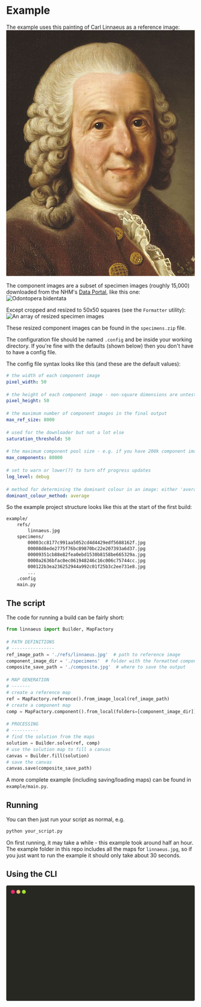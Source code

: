 # Example

The example uses this painting of Carl Linnaeus as a reference image:
![Carl Linnaeus](refs/linnaeus.jpg)

The component images are a subset of specimen images (roughly 15,000) downloaded from the NHM's [Data Portal](http://data.nhm.ac.uk), like this one:
![Odontopera bidentata](http://www.nhm.ac.uk/services/media-store/asset/7364c60db49610b3ec31d854f0972d20c61fcd0c/contents/thumbnail)

Except cropped and resized to 50x50 squares (see the `Formatter` utility):
![An array of resized specimen images](../docs/specimens.fe92027e.jpg)

These resized component images can be found in the `specimens.zip` file.

The configuration file should be named `.config` and be inside your working directory. If you're fine with the defaults (shown below) then you don't have to have a config file.

The config file syntax looks like this (and these are the default values):

```yaml
# the width of each component image
pixel_width: 50

# the height of each component image - non-square dimensions are untested
pixel_height: 50

# the maximum number of component images in the final output
max_ref_size: 8000

# used for the downloader but not a lot else
saturation_threshold: 50

# the maximum component pool size - e.g. if you have 200k component images the program will randomly choose 80k of them
max_components: 80000

# set to warn or lower(?) to turn off progress updates
log_level: debug

# method for determining the dominant colour in an image: either 'average' or 'round'
dominant_colour_method: average
```

So the example project structure looks like this at the start of the first build:

```
example/
    refs/
        linnaeus.jpg
    specimens/
        00003cc8177c991aa5052cd4d4429edf5688162f.jpg
        00008d8ede2775f76bc89870bc22e207393a6d37.jpg
        00009351cb88e82fea0ebd1530b8158be665329a.jpg
        0000a2636bfac0ec061948246c16c006c75744cc.jpg
        000122b3ea236252944a992c01f25b3c2ee731e8.jpg
        ...
    .config
    main.py
```

## The script

The code for running a build can be fairly short:

```python
from linnaeus import Builder, MapFactory

# PATH DEFINITIONS
# ----------------
ref_image_path = './refs/linnaeus.jpg'  # path to reference image
component_image_dir = './specimens'  # folder with the formatted components
composite_save_path = './composite.jpg'  # where to save the output

# MAP GENERATION
# -------
# create a reference map
ref = MapFactory.reference().from_image_local(ref_image_path)
# create a component map
comp = MapFactory.component().from_local(folders=[component_image_dir])

# PROCESSING
# ----------
# find the solution from the maps
solution = Builder.solve(ref, comp)
# use the solution map to fill a canvas
canvas = Builder.fill(solution)
# save the canvas
canvas.save(composite_save_path)
```

A more complete example (including saving/loading maps) can be found in `example/main.py`.

## Running

You can then just run your script as normal, e.g.

```bash
python your_script.py
```

On first running, it may take a while - this example took around half an hour. The example folder in this repo includes all the maps for `linnaeus.jpg`, so if you just want to run the example it should only take about 30 seconds.

## Using the CLI

<p align="center">
    <img src="demo.svg">
</p>